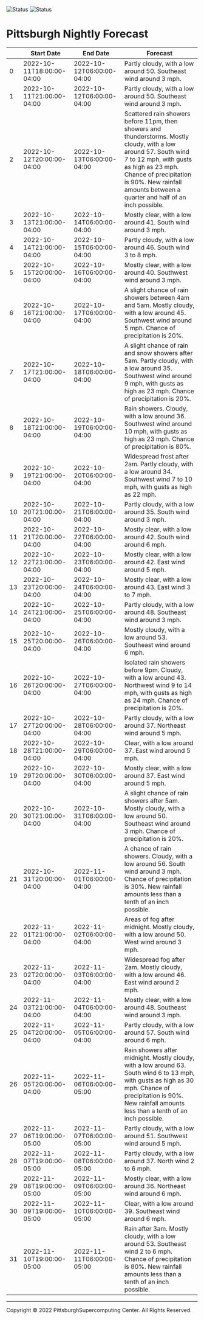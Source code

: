 ![Status](https://github.com/janvi-mirchandani/python-get-forecast/actions/workflows/build.yml/badge.svg)
![Status](https://github.com/janvi-mirchandani/python-get-forecast/actions/workflows/pretty.yml/badge.svg)
# Pittsburgh Nightly Forecast

|    | Start Date                | End Date                  | Forecast                                                                                                                                                                                                                                                            |
|----|---------------------------|---------------------------|---------------------------------------------------------------------------------------------------------------------------------------------------------------------------------------------------------------------------------------------------------------------|
|  0 | 2022-10-11T18:00:00-04:00 | 2022-10-12T06:00:00-04:00 | Partly cloudy, with a low around 50. Southeast wind around 3 mph.                                                                                                                                                                                                   |
|  1 | 2022-10-11T21:00:00-04:00 | 2022-10-12T06:00:00-04:00 | Partly cloudy, with a low around 50. Southeast wind around 3 mph.                                                                                                                                                                                                   |
|  2 | 2022-10-12T20:00:00-04:00 | 2022-10-13T06:00:00-04:00 | Scattered rain showers before 11pm, then showers and thunderstorms. Mostly cloudy, with a low around 57. South wind 7 to 12 mph, with gusts as high as 23 mph. Chance of precipitation is 90%. New rainfall amounts between a quarter and half of an inch possible. |
|  3 | 2022-10-13T21:00:00-04:00 | 2022-10-14T06:00:00-04:00 | Mostly clear, with a low around 41. South wind around 3 mph.                                                                                                                                                                                                        |
|  4 | 2022-10-14T21:00:00-04:00 | 2022-10-15T06:00:00-04:00 | Partly cloudy, with a low around 46. South wind 3 to 8 mph.                                                                                                                                                                                                         |
|  5 | 2022-10-15T20:00:00-04:00 | 2022-10-16T06:00:00-04:00 | Mostly clear, with a low around 40. Southwest wind around 3 mph.                                                                                                                                                                                                    |
|  6 | 2022-10-16T21:00:00-04:00 | 2022-10-17T06:00:00-04:00 | A slight chance of rain showers between 4am and 5am. Mostly cloudy, with a low around 45. Southwest wind around 5 mph. Chance of precipitation is 20%.                                                                                                              |
|  7 | 2022-10-17T21:00:00-04:00 | 2022-10-18T06:00:00-04:00 | A slight chance of rain and snow showers after 5am. Partly cloudy, with a low around 35. Southwest wind around 9 mph, with gusts as high as 23 mph. Chance of precipitation is 20%.                                                                                 |
|  8 | 2022-10-18T21:00:00-04:00 | 2022-10-19T06:00:00-04:00 | Rain showers. Cloudy, with a low around 36. Southwest wind around 10 mph, with gusts as high as 23 mph. Chance of precipitation is 80%.                                                                                                                             |
|  9 | 2022-10-19T21:00:00-04:00 | 2022-10-20T06:00:00-04:00 | Widespread frost after 2am. Partly cloudy, with a low around 34. Southwest wind 7 to 10 mph, with gusts as high as 22 mph.                                                                                                                                          |
| 10 | 2022-10-20T21:00:00-04:00 | 2022-10-21T06:00:00-04:00 | Partly cloudy, with a low around 35. South wind around 3 mph.                                                                                                                                                                                                       |
| 11 | 2022-10-21T20:00:00-04:00 | 2022-10-22T06:00:00-04:00 | Mostly clear, with a low around 42. South wind around 6 mph.                                                                                                                                                                                                        |
| 12 | 2022-10-22T21:00:00-04:00 | 2022-10-23T06:00:00-04:00 | Mostly clear, with a low around 42. East wind around 5 mph.                                                                                                                                                                                                         |
| 13 | 2022-10-23T20:00:00-04:00 | 2022-10-24T06:00:00-04:00 | Mostly clear, with a low around 43. East wind 3 to 7 mph.                                                                                                                                                                                                           |
| 14 | 2022-10-24T21:00:00-04:00 | 2022-10-25T06:00:00-04:00 | Partly cloudy, with a low around 48. Southeast wind around 3 mph.                                                                                                                                                                                                   |
| 15 | 2022-10-25T20:00:00-04:00 | 2022-10-26T06:00:00-04:00 | Mostly cloudy, with a low around 53. Southeast wind around 6 mph.                                                                                                                                                                                                   |
| 16 | 2022-10-26T20:00:00-04:00 | 2022-10-27T06:00:00-04:00 | Isolated rain showers before 9pm. Cloudy, with a low around 43. Northwest wind 9 to 14 mph, with gusts as high as 24 mph. Chance of precipitation is 20%.                                                                                                           |
| 17 | 2022-10-27T20:00:00-04:00 | 2022-10-28T06:00:00-04:00 | Partly cloudy, with a low around 37. Northeast wind around 5 mph.                                                                                                                                                                                                   |
| 18 | 2022-10-28T21:00:00-04:00 | 2022-10-29T06:00:00-04:00 | Clear, with a low around 37. East wind around 5 mph.                                                                                                                                                                                                                |
| 19 | 2022-10-29T20:00:00-04:00 | 2022-10-30T06:00:00-04:00 | Mostly clear, with a low around 37. East wind around 5 mph.                                                                                                                                                                                                         |
| 20 | 2022-10-30T21:00:00-04:00 | 2022-10-31T06:00:00-04:00 | A slight chance of rain showers after 5am. Mostly cloudy, with a low around 50. Southeast wind around 3 mph. Chance of precipitation is 20%.                                                                                                                        |
| 21 | 2022-10-31T20:00:00-04:00 | 2022-11-01T06:00:00-04:00 | A chance of rain showers. Cloudy, with a low around 56. South wind around 3 mph. Chance of precipitation is 30%. New rainfall amounts less than a tenth of an inch possible.                                                                                        |
| 22 | 2022-11-01T21:00:00-04:00 | 2022-11-02T06:00:00-04:00 | Areas of fog after midnight. Mostly cloudy, with a low around 50. West wind around 3 mph.                                                                                                                                                                           |
| 23 | 2022-11-02T20:00:00-04:00 | 2022-11-03T06:00:00-04:00 | Widespread fog after 2am. Mostly cloudy, with a low around 46. East wind around 2 mph.                                                                                                                                                                              |
| 24 | 2022-11-03T21:00:00-04:00 | 2022-11-04T06:00:00-04:00 | Mostly clear, with a low around 48. Southeast wind around 3 mph.                                                                                                                                                                                                    |
| 25 | 2022-11-04T20:00:00-04:00 | 2022-11-05T06:00:00-04:00 | Partly cloudy, with a low around 57. South wind around 6 mph.                                                                                                                                                                                                       |
| 26 | 2022-11-05T20:00:00-04:00 | 2022-11-06T06:00:00-05:00 | Rain showers after midnight. Mostly cloudy, with a low around 63. South wind 6 to 13 mph, with gusts as high as 30 mph. Chance of precipitation is 90%. New rainfall amounts less than a tenth of an inch possible.                                                 |
| 27 | 2022-11-06T19:00:00-05:00 | 2022-11-07T06:00:00-05:00 | Partly cloudy, with a low around 51. Southwest wind around 5 mph.                                                                                                                                                                                                   |
| 28 | 2022-11-07T19:00:00-05:00 | 2022-11-08T06:00:00-05:00 | Partly cloudy, with a low around 37. North wind 2 to 6 mph.                                                                                                                                                                                                         |
| 29 | 2022-11-08T19:00:00-05:00 | 2022-11-09T06:00:00-05:00 | Mostly clear, with a low around 36. Northeast wind around 6 mph.                                                                                                                                                                                                    |
| 30 | 2022-11-09T19:00:00-05:00 | 2022-11-10T06:00:00-05:00 | Clear, with a low around 39. Southeast wind around 6 mph.                                                                                                                                                                                                           |
| 31 | 2022-11-10T19:00:00-05:00 | 2022-11-11T06:00:00-05:00 | Rain after 3am. Mostly cloudy, with a low around 53. Southeast wind 2 to 6 mph. Chance of precipitation is 80%. New rainfall amounts less than a tenth of an inch possible.                                                                                         |

---
Copyright © 2022 PittsburghSupercomputing Center. All Rights Reserved.